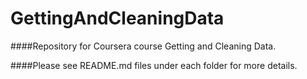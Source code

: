 # GettingAndCleaningData


####Repository for Coursera course Getting and Cleaning Data. 

####Please see README.md files under each folder for more details.
